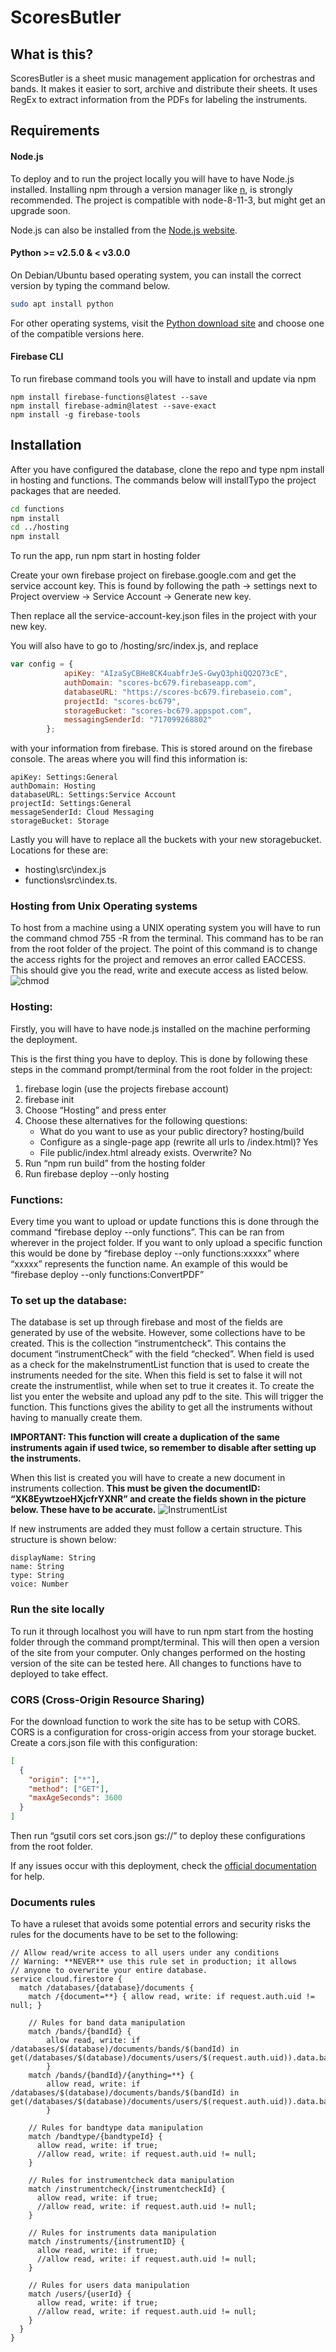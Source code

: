 # ScoresButler

## What is this?

ScoresButler is a sheet music management application for orchestras and bands. It makes it easier to sort, archive and distribute their sheets. It uses RegEx to extract information from the PDFs for labeling the instruments.

## Requirements

#### Node.js

To deploy and to run the project locally you will have to have Node.js installed. Installing npm through a version manager like [n](https://github.com/tj/n), is strongly recommended. The project is compatible with node-8-11-3, but might get an upgrade soon.

Node.js can also be installed from the [Node.js website](https://nodejs.org/en/).

#### Python >= v2.5.0 & < v3.0.0
On Debian/Ubuntu based operating system, you can install the correct version by typing the command below.
```bash
sudo apt install python
```
For other operating systems, visit the [Python download site](https://www.python.org/downloads/) and choose one of the compatible versions here.

#### Firebase CLI
To run firebase command tools you will have to install and update via npm
```
npm install firebase-functions@latest --save
npm install firebase-admin@latest --save-exact
npm install -g firebase-tools
```

## Installation

After you have configured the database, clone the repo and type
npm install in hosting and functions. The commands below will installTypo the project packages that are needed.

```bash
cd functions
npm install
cd ../hosting
npm install
```

To run the app, run npm start in hosting folder

Create your own firebase project on firebase.google.com and get the service account key. This is found by following the path -> settings next to Project overview -> Service Account -> Generate new key.

Then replace all the service-account-key.json files in the project with your new key.

You will also have to go to /hosting/src/index.js, and replace
```javascript
var config = {
            apiKey: "AIzaSyCBHe8CK4uabfrJeS-GwyQ3phiQQ2Q73cE",
            authDomain: "scores-bc679.firebaseapp.com",
            databaseURL: "https://scores-bc679.firebaseio.com",
            projectId: "scores-bc679",
            storageBucket: "scores-bc679.appspot.com",
            messagingSenderId: "717099268802"
        };
```
with your information from firebase. This is stored around on the firebase console. The areas where you will find this information is:

    apiKey: Settings:General
    authDomain: Hosting
    databaseURL: Settings:Service Account
    projectId: Settings:General
    messageSenderId: Cloud Messaging
    storageBucket: Storage

Lastly you will have to replace all the buckets with your new storagebucket.
Locations for these are:
* hosting\src\index.js
* functions\src\index.ts.

### Hosting from Unix Operating systems
To host from a machine using a UNIX operating system you will have to run the command chmod 755 -R from the terminal. This command has to be ran from the root folder of the project. The point of this command is to change the access rights for the project and removes an error called EACCESS. This should give you the read, write and execute access as listed below.
![chmod](/README-images/chmod.png)

### Hosting:

Firstly, you will have to have node.js installed on the machine performing the deployment.

This is the first thing you have to deploy.
This is done by following these steps in the command prompt/terminal from the root folder in the project:
1. firebase login (use the projects firebase account)
2. firebase init
3. Choose “Hosting” and press enter
4. Choose these alternatives for the following questions:
   - What do you want to use as your public directory? hosting/build
   - Configure as a single-page app (rewrite all urls to /index.html)? Yes
   - File public/index.html already exists. Overwrite? No
5. Run “npm run build” from the hosting folder
6. Run firebase deploy --only hosting

### Functions:

Every time you want to upload or update functions this is done through the command “firebase deploy --only functions”. This can be ran from wherever in the project folder. If you want to only upload a specific function this would be done by “firebase deploy --only functions:xxxxx” where “xxxxx” represents the function name. An example of this would be “firebase deploy --only functions:ConvertPDF”

### To set up the database:

The database is set up through firebase and most of the fields are generated by use of the website. However, some collections have to be created. This is the collection “instrumentcheck”. This contains the document “instrumentCheck” with the field “checked”. When field is used as a check for the makeInstrumentList function that is used to create the instruments needed for the site. When this field is set to false it will not create the instrumentlist, while when set to true it creates it. To create the list you enter the website and upload any pdf to the site. This will trigger the function. This functions gives the ability to get all the instruments without having to manually create them.

**IMPORTANT: This function will create a duplication of the same instruments again if used twice, so remember to disable after setting up the instruments.**

When this list is created you will have to create a new document in instruments collection. **This must be given the documentID: “XK8EywtzoeHXjcfrYXNR” and create the fields shown in the picture below. These have to be accurate.**
![InstrumentList](/README-images/readmeinstruments.png)

If new instruments are added they must follow a certain structure. This structure is shown below:
```
displayName: String
name: String
type: String
voice: Number
```

### Run the site locally
To run it through localhost you will have to run npm start from the hosting folder through the command prompt/terminal. This will then open a version of the site from your computer. Only changes performed on the hosting version of the site can be tested here. All changes to functions have to deployed to take effect.

### CORS (Cross-Origin Resource Sharing)
For the download function to work the site has to be setup with CORS. CORS is a configuration for cross-origin access from your storage bucket. Create a cors.json file with this configuration:
```JSON
[
  {
    "origin": ["*"],
    "method": ["GET"],
    "maxAgeSeconds": 3600
  }
]
```
Then run “gsutil cors set cors.json gs://<your-cloud-storage-bucket>” to deploy these configurations from the root folder.

If any issues occur with this deployment, check the [official documentation](https://firebase.google.com/docs/storage/web/download-files#cors_configuration) for help.

### Documents rules
To have a ruleset that avoids some potential errors and security risks the rules for the documents have to be set to the following: 
```
// Allow read/write access to all users under any conditions
// Warning: **NEVER** use this rule set in production; it allows
// anyone to overwrite your entire database.
service cloud.firestore {
  match /databases/{database}/documents {
    match /{document=**} { allow read, write: if request.auth.uid != null; }

  	// Rules for band data manipulation
    match /bands/{bandId} {
    	allow read, write: if /databases/$(database)/documents/bands/$(bandId) in get(/databases/$(database)/documents/users/$(request.auth.uid)).data.bandRefs
		}
    match /bands/{bandId}/{anything=**} {
    	allow read, write: if /databases/$(database)/documents/bands/$(bandId) in get(/databases/$(database)/documents/users/$(request.auth.uid)).data.bandRefs
		}
    
    // Rules for bandtype data manipulation
    match /bandtype/{bandtypeId} {
      allow read, write: if true;
      //allow read, write: if request.auth.uid != null;
    }
    
    // Rules for instrumentcheck data manipulation
    match /instrumentcheck/{instrumentcheckId} {
      allow read, write: if true;
      //allow read, write: if request.auth.uid != null;
    }
    
    // Rules for instruments data manipulation
    match /instruments/{instrumentID} {
      allow read, write: if true;
      //allow read, write: if request.auth.uid != null;
    }
    
    // Rules for users data manipulation
    match /users/{userId} {
      allow read, write: if true;
      //allow read, write: if request.auth.uid != null;
    }
  }
}
```
